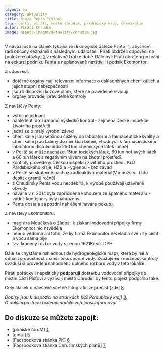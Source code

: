 ```yaml
---
layout: eu
category: aktuality
title: Kauza Penta Píšťovi
tags: penta, piráti, mesto chrudim, pardubicky kraj, chemikalie
autor: Piráti Chrudim
image: assets/images/aktuality/chrudim.jpg
---
```


  V návaznosti na článek týkající se [Ekologické zátěže Penta] [1], abychom rádi občany seznámili s následnými událostmi. Piráti obdrželi odpovědi na [položené otázky] [2] v relativně krátké době. Dále byli Piráti obratem pozváni na exkurzi podniku Penta a neplánovaně navštívili i podnik Ekomonitor.

Z odpovědí:
* dotčené orgány mají relevantní informace o uskladněných chemikáliích a jejich stupni nebezpečnosti
* jsou k dispozici krizové plány, které se pravidelně revidují
* orgány provádějí pravidelné kontroly

Z návštěvy Penty:
* vstřícné jednání
* nahlédnutí do záznamů výsledků kontrol - zejména České inspekce životního prostředí
* jedná se o malý výrobní závod 
* chemikálie jsou většinou čištěny do laboratorní a farmaceutické kvality a chemikálie jsou baleny do menších balení, vhodných k farmaceutické a laboratorní distribuci(do 250 tun chemických látek ročně)
* v Pentě se může nacházet 15tun toxických látek, 60 tun hořlavých látek a 60 tun látek s negativním vlivem na životní prostředí. 
* kontroly provedeny Českou inspekcí životního prostředí, KrÚ Pardubického kraje, HZS a Hygienou - bez závad
* v Pentě se skutečně nachází radioaktivní materiál(V množství  řádu desítek gramů ročně)
* z Chrudimky Penta vodu neodebírá, k výrobě použávají uzavřené obvody
* havárie v r. 2014 byla zapříčiněna kohoutem ze špatného materiálu - vadné kontejnery byly nahrazeny
* Penta dostala za pozdní nahlášení havárie pokutu.

Z návštěvy Ekomonitoru:
* magistra Moučková o žádosti k získání vodovodní přípojky firmy Ekomonitor nic nevěděla
* není si vědoma ani toho, že by firma Ekomonitor nezvládla své vrty čistit a vodu sama pije
* tzv. krácený rozbor vody s cenou 1621Kč vč. DPH

Dále se chystáme nahlédnout do hydrogeologické mapy, která by měla odhalit propustnost a směr toku spodní vody. Zvažujeme i možnost kontroly ovzduší či provedení náhodného úplného rozboru vody v této lokalitě.

Piráti politicky i nepoliticky **podporují** dostavbu vodovodní přípojky do místní části Píšťovi a vyzívají město Chrudim by tento projekt podpořilo také.

Celý článek o návštěvě včetně fotografií lze přečíst [zde] [8].
  
*Dopisy jsou k dispozici na stránkách [KS Pardubický kraj] [3].*  
*O dalším postupu budeme nadále veřejnost informovat.*

Do diskuze se můžete zapojit: 
-----------------------------
* [pirátské fóruM] [4]
* [email] [5]
* [Facebooková stránka PK] [6]
* [Facebooková stránka Chrudimských pirátů] [7]


[1]: http://chrudim.pirati.cz/Ekologicka_zatez_Penta.html
[2]: https://www.pirati.cz/regiony/pardubicko/start#kauza_penta
[3]: https://www.pirati.cz/regiony/pardubicko/start
[4]: https://forum.pirati.cz/krajske-forum-pardubicky-kraj-f414/kauza-penta-chrudim-t28831.html
[5]: mailto:pardubickykraj@pirati.cz
[6]: https://www.facebook.com/pages/Pir%C3%A1ti-Pardubick%C3%BD-kraj/161396423900274?ref=ts&fref=ts
[7]: https://www.facebook.com/CeskaPiratskaStranaChrudim?fref=ts
[8]: http://chrudim.pirati.cz/Navsteva_Penty_a_Ekomonitoru.html
